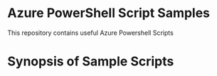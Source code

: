 # Azure PowerShell Script Samples
This repository contains useful Azure Powershell Scripts

# Synopsis of Sample Scripts
